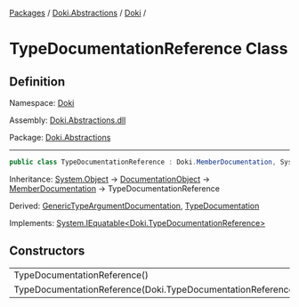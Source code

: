 [Packages](../../README.md) / [Doki.Abstractions](../README.md) / [Doki](README.md) / 

# TypeDocumentationReference Class

## Definition

Namespace: [Doki](README.md)

Assembly: [Doki.Abstractions.dll](../README.md)

Package: [Doki.Abstractions](https://www.nuget.org/packages/Doki.Abstractions)

---

```csharp
public class TypeDocumentationReference : Doki.MemberDocumentation, System.IEquatable<Doki.TypeDocumentationReference>
```

Inheritance: [System.Object](https://learn.microsoft.com/en-us/dotnet/api/System.Object) → [DocumentationObject](Doki.DocumentationObject.md) → [MemberDocumentation](Doki.MemberDocumentation.md) → TypeDocumentationReference

Derived: [GenericTypeArgumentDocumentation](Doki.GenericTypeArgumentDocumentation.md), [TypeDocumentation](Doki.TypeDocumentation.md)

Implements: [System.IEquatable&lt;Doki.TypeDocumentationReference&gt;](https://learn.microsoft.com/en-us/dotnet/api/System.IEquatable&lt;Doki.TypeDocumentationReference&gt;)

## Constructors

|   |   |
|---|---|
|TypeDocumentationReference()||
|TypeDocumentationReference(Doki.TypeDocumentationReference)||


